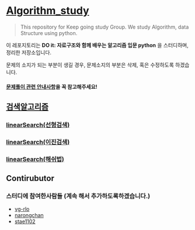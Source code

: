 # [Algorithm_study](https://github.com/narongchan/Algorithm_study)

>This repository for Keep going study Group. We study Algorithm, data Structure using python. 

이 레포지토리는 **DO it: 자료구조와 함께 배우는 알고리즘 입문 python** 을 스터디하며, 정리한 저장소입니다.

문제의 소지가 되는 부분이 생길 경우, 문제소지의 부분은 삭제, 혹은 수정하도록 하겠습니다. 
#### [문제풀이 관련 안내사항](code/CODE_README.md "문제풀이 관련 안내사항")을 꼭 참고해주세요!

## [검색알고리즘](검색알고리즘/)
### [linearSearch(선형검색)](검색알고리즘/linearSearch.md)



### [linearSearch(이진검색)](검색알고리즘/binarySearch.md)
### [linearSearch(해쉬법)](검색알고리즘/hashSearch.md)


## Contirubutor
### **스터디에 참여한사람들** (계속 해서 추가하도록하겠습니다.)

- [vg-rlo](https://www.github.com/vg-rlo "vg-rlo의 Github")
- [narongchan](https://www.github.com/vg-rlo "narongchan의 Github")
- [stae1102](https://wwww.github.com/stae1102 "stae1102의 Github")
